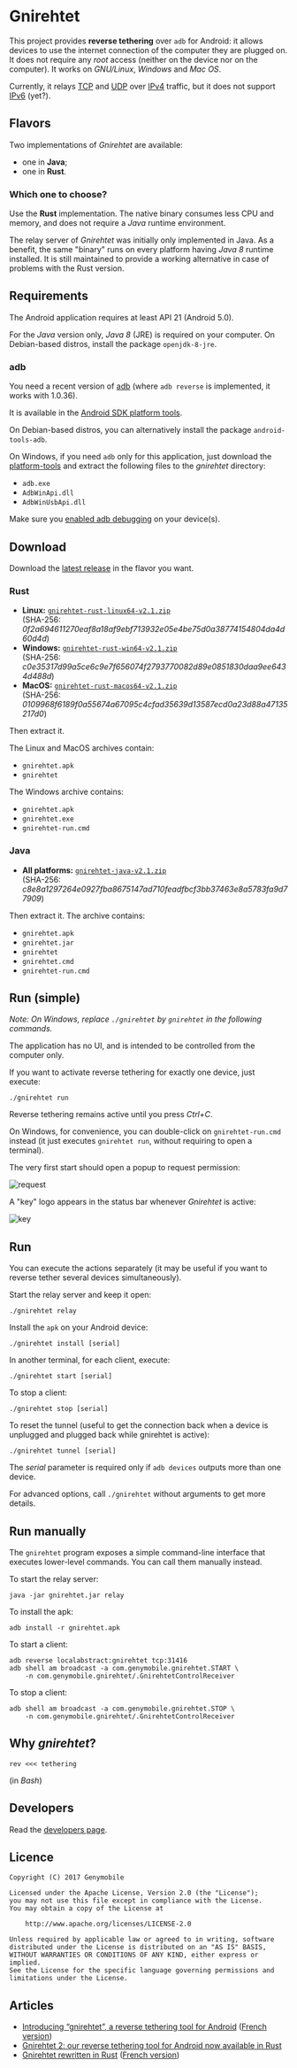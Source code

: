 # Gnirehtet

This project provides **reverse tethering** over `adb` for Android: it
allows devices to use the internet connection of the computer they are plugged
on. It does not require any _root_ access (neither on the device nor on the
computer). It works on _GNU/Linux_, _Windows_ and _Mac OS_.

Currently, it relays [TCP] and [UDP] over [IPv4] traffic, but it does not
support [IPv6] (yet?).

[TCP]: https://en.wikipedia.org/wiki/Transmission_Control_Protocol
[UDP]: https://fr.wikipedia.org/wiki/User_Datagram_Protocol
[IPv4]: https://en.wikipedia.org/wiki/IPv4
[IPv6]: https://en.wikipedia.org/wiki/IPv6


## Flavors

Two implementations of _Gnirehtet_ are available:
 - one in **Java**;
 - one in **Rust**.


### Which one to choose?

Use the **Rust** implementation. The native binary consumes less CPU and memory,
and does not require a _Java_ runtime environment.

The relay server of _Gnirehtet_ was initially only implemented in Java. As a
benefit, the same "binary" runs on every platform having _Java 8_ runtime
installed. It is still maintained to provide a working alternative in case of
problems with the Rust version.


## Requirements

The Android application requires at least API 21 (Android 5.0).

For the _Java_ version only, _Java 8_ (JRE) is required on your computer. On
Debian-based distros, install the package `openjdk-8-jre`.

### adb

You need a recent version of [adb] (where `adb reverse` is implemented, it
works with 1.0.36).

It is available in the [Android SDK platform tools][platform-tools].

On Debian-based distros, you can alternatively install the package
`android-tools-adb`.

On Windows, if you need `adb` only for this application, just download the
[platform-tools][platform-tools-windows] and extract the following files to the
_gnirehtet_ directory:
 - `adb.exe`
 - `AdbWinApi.dll`
 - `AdbWinUsbApi.dll`

Make sure you [enabled adb debugging][enable-adb] on your device(s).

[adb]: https://developer.android.com/studio/command-line/adb.html
[enable-adb]: https://developer.android.com/studio/command-line/adb.html#Enabling
[platform-tools]: https://developer.android.com/studio/releases/platform-tools.html
[platform-tools-windows]: https://dl.google.com/android/repository/platform-tools-latest-windows.zip


## Download

Download the [latest release][latest] in the flavor you want.

[latest]: https://github.com/Genymobile/gnirehtet/releases/latest

### Rust

 - **Linux:** [`gnirehtet-rust-linux64-v2.1.zip`][direct-rust-linux64]  
   (SHA-256: _0f2a694611270eaf8a18af9ebf713932e05e4be75d0a38774154804da4d60d4d_)
 - **Windows:** [`gnirehtet-rust-win64-v2.1.zip`][direct-rust-win64]  
   (SHA-256: _c0e35317d99a5ce6c9e7f656074f2793770082d89e0851830daa9ee6434d488d_)
 - **MacOS:** [`gnirehtet-rust-macos64-v2.1.zip`][direct-rust-macos64]  
   (SHA-256: _0109968f6189f0a55674a67095c4cfad35639d13587ecd0a23d88a47135217d0_)

[direct-rust-linux64]: https://github.com/Genymobile/gnirehtet/releases/download/v2.1/gnirehtet-rust-linux64-v2.1.zip
[direct-rust-win64]: https://github.com/Genymobile/gnirehtet/releases/download/v2.1/gnirehtet-rust-win64-v2.1.zip
[direct-rust-macos64]: https://github.com/Genymobile/gnirehtet/releases/download/v2.1/gnirehtet-rust-macos64-v2.1.zip

Then extract it.

The Linux and MacOS archives contain:
 - `gnirehtet.apk`
 - `gnirehtet`

The Windows archive contains:
 - `gnirehtet.apk`
 - `gnirehtet.exe`
 - `gnirehtet-run.cmd`


### Java

 - **All platforms:** [`gnirehtet-java-v2.1.zip`][direct-java]  
   (SHA-256: _c8e8a1297264e0927fba8675147ad710feadfbcf3bb37463e8a5783fa9d77909_)

[direct-java]: https://github.com/Genymobile/gnirehtet/releases/download/v2.1/gnirehtet-java-v2.1.zip

Then extract it. The archive contains:
 - `gnirehtet.apk`
 - `gnirehtet.jar`
 - `gnirehtet`
 - `gnirehtet.cmd`
 - `gnirehtet-run.cmd`


## Run (simple)

_Note: On Windows, replace `./gnirehtet` by `gnirehtet` in the following
commands._

The application has no UI, and is intended to be controlled from the computer
only.

If you want to activate reverse tethering for exactly one device, just execute:

    ./gnirehtet run

Reverse tethering remains active until you press _Ctrl+C_.

On Windows, for convenience, you can double-click on `gnirehtet-run.cmd`
instead (it just executes `gnirehtet run`, without requiring to open a
terminal).

The very first start should open a popup to request permission:

![request](assets/request.jpg)

A "key" logo appears in the status bar whenever _Gnirehtet_ is active:

![key](assets/key.png)


## Run

You can execute the actions separately (it may be useful if you want to reverse
tether several devices simultaneously).

Start the relay server and keep it open:

    ./gnirehtet relay

Install the `apk` on your Android device:

    ./gnirehtet install [serial]

In another terminal, for each client, execute:

    ./gnirehtet start [serial]

To stop a client:

    ./gnirehtet stop [serial]

To reset the tunnel (useful to get the connection back when a device is
unplugged and plugged back while gnirehtet is active):

    ./gnirehtet tunnel [serial]

The _serial_ parameter is required only if `adb devices` outputs more than one
device.

For advanced options, call `./gnirehtet` without arguments to get more details.


## Run manually

The `gnirehtet` program exposes a simple command-line interface that executes
lower-level commands. You can call them manually instead.

To start the relay server:

    java -jar gnirehtet.jar relay

To install the apk:

    adb install -r gnirehtet.apk

To start a client:

    adb reverse localabstract:gnirehtet tcp:31416
    adb shell am broadcast -a com.genymobile.gnirehtet.START \
        -n com.genymobile.gnirehtet/.GnirehtetControlReceiver

To stop a client:

    adb shell am broadcast -a com.genymobile.gnirehtet.STOP \
        -n com.genymobile.gnirehtet/.GnirehtetControlReceiver


## Why _gnirehtet_?

    rev <<< tethering

(in _Bash_)


## Developers

Read the [developers page].

[developers page]: DEVELOP.md


## Licence

    Copyright (C) 2017 Genymobile

    Licensed under the Apache License, Version 2.0 (the "License");
    you may not use this file except in compliance with the License.
    You may obtain a copy of the License at

        http://www.apache.org/licenses/LICENSE-2.0

    Unless required by applicable law or agreed to in writing, software
    distributed under the License is distributed on an "AS IS" BASIS,
    WITHOUT WARRANTIES OR CONDITIONS OF ANY KIND, either express or implied.
    See the License for the specific language governing permissions and
    limitations under the License.


## Articles

- [Introducing “gnirehtet”, a reverse tethering tool for Android][medium-1] ([French version][blog-1])
- [Gnirehtet 2: our reverse tethering tool for Android now available in Rust][medium-2]
- [Gnirehtet rewritten in Rust][blog-2-en] ([French version][blog-2-fr])

[medium-1]: https://medium.com/@rom1v/gnirehtet-reverse-tethering-android-2afacdbdaec7
[blog-1]: https://blog.rom1v.com/2017/03/gnirehtet/
[medium-2]: https://medium.com/genymobile/gnirehtet-2-our-reverse-tethering-tool-for-android-now-available-in-rust-999960483d5a
[blog-2-en]: https://blog.rom1v.com/2017/09/gnirehtet-rewritten-in-rust/
[blog-2-fr]: https://blog.rom1v.com/2017/09/gnirehtet-reecrit-en-rust/
